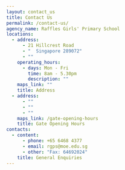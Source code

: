 ```yaml
---
layout: contact_us
title: Contact Us
permalink: /contact-us/
agency_name: Raffles Girls' Primary School
locations:
  - address:
      - 21 Hillcrest Road
      - "  Singapore 289072"
      - ""
    operating_hours:
      - days: Mon - Fri
        time: 8am - 5.30pm
        description: ""
    maps_link: ""
    title: Address
  - address:
      - ""
      - ""
      - ""
    maps_link: /gate-opening-hours
    title: Gate Opening Hours
contacts:
  - content:
      - phone: +65 6468 4377
      - email: rgps@moe.edu.sg
      - other: "Fax: 64692024"
    title: General Enquiries
---
```

